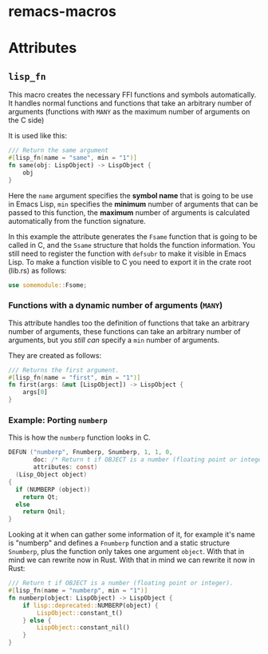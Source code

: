 remacs-macros
=============

# Attributes

## `lisp_fn`
This macro creates the necessary FFI functions and symbols automatically.
It handles normal functions and functions that take an arbitrary number of arguments (functions with `MANY` as the
maximum number of arguments on the C side)

It is used like this:

```rust
/// Return the same argument
#[lisp_fn(name = "same", min = "1")]
fn same(obj: LispObject) -> LispObject {
    obj
}
```

Here the `name` argument specifies the **symbol name** that is going to be use in Emacs Lisp, `min` specifies the **minimum** number of arguments that can be passed to this function, the **maximum** number of arguments is calculated automatically from the function signature.

In this example the attribute generates the `Fsame` function that is going to be called in C, and the `Ssame` structure that holds the function information. You still need to register the function with `defsubr` to make it visible in Emacs Lisp. To make a function visible to C you need to export it in the crate root (lib.rs) as follows:

```rust
use somemodule::Fsome;
```

### Functions with a dynamic number of arguments (`MANY`)

This attribute handles too the definition of functions that take an arbitrary number of arguments, these functions can take an arbitrary number of arguments, but you *still can* specify a `min` number of arguments.

They are created as follows:

```rust
/// Returns the first argument.
#[lisp_fn(name = "first", min = "1")]
fn first(args: &mut [LispObject]) -> LispObject {
    args[0]
}
```

### Example: Porting `numberp`

This is how the `numberp` function looks in C.

```c
DEFUN ("numberp", Fnumberp, Snumberp, 1, 1, 0,
       doc: /* Return t if OBJECT is a number (floating point or integer).  */
       attributes: const)
  (Lisp_Object object)
{
  if (NUMBERP (object))
    return Qt;
  else
    return Qnil;
}
```

Looking at it when can gather some information of it, for example it's name is "numberp" and defines a `Fnumberp` function and a static structure `Snumberp`, plus the function only takes one argument `object`. With that in mind we can rewrite now in Rust. With that in mind we can rewrite it now in Rust:

```rust
/// Return t if OBJECT is a number (floating point or integer).
#[lisp_fn(name = "numberp", min = "1")]
fn numberp(object: LispObject) -> LispObject {
    if lisp::deprecated::NUMBERP(object) {
        LispObject::constant_t()
    } else {
        LispObject::constant_nil()
    }
}
```
